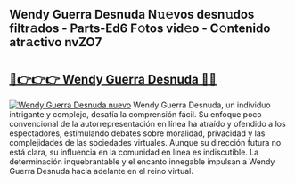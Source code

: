 ## Wendy Guerra Desnuda N𝚞𝚎vos desn𝚞dos filtr𝚊dos - Parts-Ed6 F𝚘tos vid𝚎o - C𝚘ntenido atr𝚊ctivo nvZO7

# <h2><a href="http://mbavubn.tromn.icu/?c=Wendy+Guerra+Desnuda">🔗👉👉👉 Wendy Guerra Desnuda 🔗🔗</a></h2>

[![Wendy Guerra Desnuda nuevo](https://i.imgur.com/pEAQMta.gif)](http://mbavubn.tromn.icu/?c=Wendy+Guerra+Desnuda)
Wendy Guerra Desnuda, un individuo intrigante y complejo, desafía la comprensión fácil. Su enfoque poco convencional de la autorrepresentación en línea ha atraído y ofendido a los espectadores, estimulando debates sobre moralidad, privacidad y las complejidades de las sociedades virtuales. Aunque su dirección futura no está clara, su influencia en la comunidad en línea es indiscutible. La determinación inquebrantable y el encanto innegable impulsan a Wendy Guerra Desnuda hacia adelante en el reino virtual.
